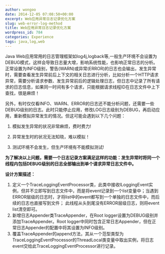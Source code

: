```yaml
---
author: wongoo
date: 2014-12-05 07:08:50+00:00
excerpt: Web应用异常日志记录优化方案
slug: web-error-log-method
title: Web应用异常日志记录优化方案
wordpress_id: 784
categories: Experience
tags: java,log,web
---
```


Java Web应用常用的日志管理框架如log4j,logback等,一般生产环境不会设置为DEBUG模式，这样会导致日志量大增，影响系统性能，也影响正常日志的分析。正常设置为INFO级别，警告(WARN)或异常(ERROR)的日志也会输出，发生异常时，需要查看发生异常前后上下文的相关日志进行分析，比如分析一个HTTP请求异常，需要分析请求参数、发生异常前后的逻辑处理日志，但日志中记录了所有请求的日志信息，如果同一时间有多个请求，只能根据请求线程ID在日志文件中上下查找，很是麻烦！

另外，有时仅仅看INFO、WARN、ERROR的日志还不能分析问题，还需要一些DEBUG级别的日志。此时只能停止应用，修改LOG日志级别为DEBUG，再启动应用，重新模拟异常发生的情况。但这可能会遇到以下几个问题：





  1. 模拟发生异常的状况非常麻烦，费时费力!


  2. 异常发生时的状况无法知晓，难以模拟！


  3. 测试环境不会发生，但生产环境有不能模拟测试!



**为了解决以上问题，需要一个日志记录方案满足这样的功能：发生异常时将同一个线程内包括DEBUG级别的日志全部输出到单个请求异常日志文件中。**

**设计方案描述：**
1. 定义一个TraceLoggingEventProcessor类，此类中接收ILoggingEvent实例，但并不立即写到日志文件中，而是将event记录到一个list变量中；当遇到ERROR层级的日志时，才将list中的event都写到一个单独的日志文件中，而后续的日志也直接写到文件； 此线程从头到尾没有ERROR层级日志，则将event list清空即可。
2. 新增日志Appender类TraceAppender，在Root logger设置为DEBUG级别并添加TraceAppender。Root logger中同时包含正常日志Appender，但在正常日志Appender的配置中将其设置为INFO级别。
3. 覆盖TraceAppender的append方法，其从一个范型类型为TraceLoggingEventProcessor的ThreadLocal类变量中取出实例，将日志event交给此TraceLoggingEventProcessor进行记录。



